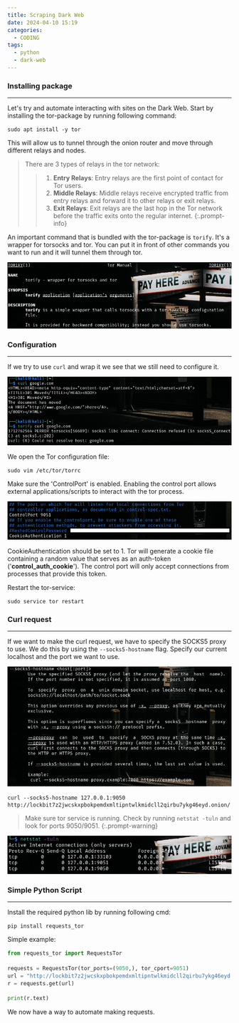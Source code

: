 ```yaml
---
title: Scraping Dark Web
date: 2024-04-10 15:19
categories:
  - CODING
tags:
  - python
  - dark-web
---
```



### Installing package
---


Let's try and automate interacting with sites on the Dark Web.
Start by installing the tor-package by running following command:
```shell
sudo apt install -y tor
```

This will allow us to tunnel through the onion router and move through different relays and nodes.
> There are 3 types of relays in the tor network:
>>1. **Entry Relays**: Entry relays are the first point of contact for Tor users.
>>2. **Middle Relays**: Middle relays receive encrypted traffic from entry relays and forward it to other relays or exit relays.
>>3. **Exit Relays**: Exit relays are the last hop in the Tor network before the traffic exits onto the regular internet.
{:.prompt-info}

An important command that is bundled with the tor-package is `torify`.
It's a wrapper for torsocks and tor. You can put it in front of other commands you want to run and it will tunnel them through tor.

![Manpage Tor](/assets/img/dws/sdw1.png)

### Configuration
---


If we try to use `curl` and wrap it we see that we still need to configure it.

![Request fail](/assets/img/dws/sdw2.png)

We open the Tor configuration file:

```shell
sudo vim /etc/tor/torrc
```

Make sure the 'ControlPort' is enabled. Enabling the control port allows external applications/scripts to interact with the tor process.

![/etc/tor/torrc configuration](/assets/img/dws/sdw3.png)

CookieAuthentication should be set to 1. Tor will generate a cookie file containing a random value that serves as an auth-token ('**control_auth_cookie**'). The control port will only accept connections from processes that provide this token.

Restart the tor-service:
```shell
sudo service tor restart
```


### Curl request
---

If we want to make the curl request, we have to specify the SOCKS5 proxy to use.
We do this by using the `--socks5-hostname` flag. Specify our current localhost and the port we want to use. 

![socks5-hostname flag man](/assets/img/dws/sdw4.png)

```shell
curl --socks5-hostname 127.0.0.1:9050 http://lockbit7z2jwcskxpbokpemdxmltipntwlkmidcll2qirbu7ykg46eyd.onion/
```


> Make sure tor service is running. Check by running `netstat -tuln` and look for ports 9050/9051.
{:.prompt-warning}

![Listing ports](/assets/img/dws/sdw5.png)

### Simple Python Script
---

Install the required python lib by running following cmd:
```shell
pip install requests_tor
```

Simple example:
```python
from requests_tor import RequestsTor

requests = RequestsTor(tor_ports=(9050,), tor_cport=9051)
url = "http://lockbit7z2jwcskxpbokpemdxmltipntwlkmidcll2qirbu7ykg46eyd.onion/"
r = requests.get(url)

print(r.text)
```

We now have a way to automate making requests.
